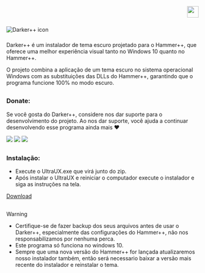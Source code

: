 <!DOCTYPE html>
<div align="right">

<a href="https://github.com/Source-BR/Darkerplusplus/blob/main/Readmes/English.md" target="_blank"><img src="https://github.com/Source-BR/Darkerplusplus/blob/main/Readmes/Imagens/flag_eua.png" height="30" width="30" target="_blank"></a>

</div>

###

<img align="center" src="https://github.com/Source-BR/Darkerplusplus/blob/main/Readmes/Imagens/title.png" alt="Darker++ icon" />

###

Darker++ é um instalador de tema escuro projetado para o Hammer++, que oferece uma melhor experiência visual tanto no Windows 10 quanto no Hammer++.

O projeto combina a aplicação de um tema escuro no sistema operacional Windows com as substituições das DLLs do Hammer++, garantindo que o programa funcione 100% no modo escuro.

##

### Donate:

Se você gosta do Darker++, considere nos dar suporte para o desenvolvimento do projeto. Ao nos dar suporte, você ajuda a continuar desenvolvendo esse programa ainda mais ❤️

<a href="https://nubank.com.br/cobrar/1na00u/67594881-0eb2-45fc-b73c-7d065d9ba400" target="_blank"><img src="https://img.shields.io/badge/nubank-820AD1?style=for-the-badge&logo=nubank&logoColor=white" target="_blank"></a>
<a href="https://ko-fi.com/oficial_dazai" target="_blank"><img src="https://img.shields.io/badge/Ko--fi-F16061?style=for-the-badge&logo=ko-fi&logoColor=white" target="_blank"></a>
<a href="https://www.paypal.com/donate/?business=AUZRQZ6DZZAPQ&no_recurring=0&currency_code=USD" target="_blank"><img src="https://img.shields.io/badge/PayPal-00457C?style=for-the-badge&logo=paypal&logoColor=white" target="_blank"></a>

##

### Instalação:

- Execute o UltraUX.exe que virá junto do zip.
- Após instalar o UltraUX e reiniciar o computador execute o instalador e siga as instruções na tela.

[Download](https://github.com/TeamSourceBR/Darkerplusplus/releases)

##

> [!WARNING]
> - Certifique-se de fazer backup dos seus arquivos antes de usar o Darker++, especialmente das configurações do Hammer++, não nos responsabilizamos por nenhuma perca.
> - Este programa só funciona no windows 10.
> - Sempre que uma nova versão do Hammer++ for lançada atualizaremos nosso instalador também, então será necessario baixar a versão mais recente do instalador e reinstalar o tema.
